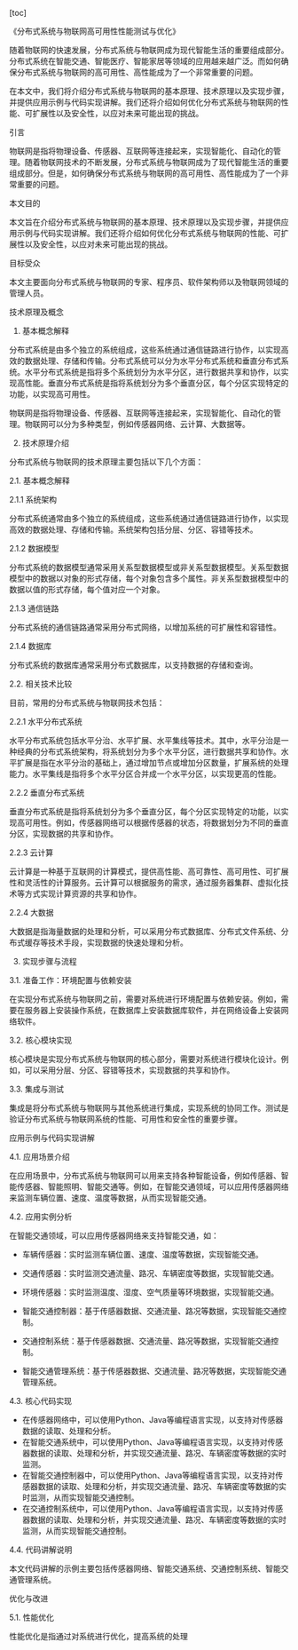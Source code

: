 
[toc]                    
                
                
《分布式系统与物联网高可用性性能测试与优化》

随着物联网的快速发展，分布式系统与物联网成为现代智能生活的重要组成部分。分布式系统在智能交通、智能医疗、智能家居等领域的应用越来越广泛。而如何确保分布式系统与物联网的高可用性、高性能成为了一个非常重要的问题。

在本文中，我们将介绍分布式系统与物联网的基本原理、技术原理以及实现步骤，并提供应用示例与代码实现讲解。我们还将介绍如何优化分布式系统与物联网的性能、可扩展性以及安全性，以应对未来可能出现的挑战。

引言

物联网是指将物理设备、传感器、互联网等连接起来，实现智能化、自动化的管理。随着物联网技术的不断发展，分布式系统与物联网成为了现代智能生活的重要组成部分。但是，如何确保分布式系统与物联网的高可用性、高性能成为了一个非常重要的问题。

本文目的

本文旨在介绍分布式系统与物联网的基本原理、技术原理以及实现步骤，并提供应用示例与代码实现讲解。我们还将介绍如何优化分布式系统与物联网的性能、可扩展性以及安全性，以应对未来可能出现的挑战。

目标受众

本文主要面向分布式系统与物联网的专家、程序员、软件架构师以及物联网领域的管理人员。

技术原理及概念

1. 基本概念解释

分布式系统是由多个独立的系统组成，这些系统通过通信链路进行协作，以实现高效的数据处理、存储和传输。分布式系统可以分为水平分布式系统和垂直分布式系统。水平分布式系统是指将多个系统划分为水平分区，进行数据共享和协作，以实现高性能。垂直分布式系统是指将系统划分为多个垂直分区，每个分区实现特定的功能，以实现高可用性。

物联网是指将物理设备、传感器、互联网等连接起来，实现智能化、自动化的管理。物联网可以分为多种类型，例如传感器网络、云计算、大数据等。

2. 技术原理介绍

分布式系统与物联网的技术原理主要包括以下几个方面：

2.1. 基本概念解释

2.1.1 系统架构

分布式系统通常由多个独立的系统组成，这些系统通过通信链路进行协作，以实现高效的数据处理、存储和传输。系统架构包括分层、分区、容错等技术。

2.1.2 数据模型

分布式系统的数据模型通常采用关系型数据模型或非关系型数据模型。关系型数据模型中的数据以对象的形式存储，每个对象包含多个属性。非关系型数据模型中的数据以值的形式存储，每个值对应一个对象。

2.1.3 通信链路

分布式系统的通信链路通常采用分布式网络，以增加系统的可扩展性和容错性。

2.1.4 数据库

分布式系统的数据库通常采用分布式数据库，以支持数据的存储和查询。

2.2. 相关技术比较

目前，常用的分布式系统与物联网技术包括：

2.2.1 水平分布式系统

水平分布式系统包括水平分治、水平扩展、水平集线等技术。其中，水平分治是一种经典的分布式系统架构，将系统划分为多个水平分区，进行数据共享和协作。水平扩展是指在水平分治的基础上，通过增加节点或增加分区数量，扩展系统的处理能力。水平集线是指将多个水平分区合并成一个水平分区，以实现更高的性能。

2.2.2 垂直分布式系统

垂直分布式系统是指将系统划分为多个垂直分区，每个分区实现特定的功能，以实现高可用性。例如，传感器网络可以根据传感器的状态，将数据划分为不同的垂直分区，实现数据的共享和协作。

2.2.3 云计算

云计算是一种基于互联网的计算模式，提供高性能、高可靠性、高可用性、可扩展性和灵活性的计算服务。云计算可以根据服务的需求，通过服务器集群、虚拟化技术等方式实现计算资源的共享和协作。

2.2.4 大数据

大数据是指海量数据的处理和分析，可以采用分布式数据库、分布式文件系统、分布式缓存等技术手段，实现数据的快速处理和分析。

3. 实现步骤与流程

3.1. 准备工作：环境配置与依赖安装

在实现分布式系统与物联网之前，需要对系统进行环境配置与依赖安装。例如，需要在服务器上安装操作系统，在数据库上安装数据库软件，并在网络设备上安装网络软件。

3.2. 核心模块实现

核心模块是实现分布式系统与物联网的核心部分，需要对系统进行模块化设计。例如，可以采用分层、分区、容错等技术，实现数据的共享和协作。

3.3. 集成与测试

集成是将分布式系统与物联网与其他系统进行集成，实现系统的协同工作。测试是验证分布式系统与物联网系统的性能、可用性和安全性的重要步骤。



应用示例与代码实现讲解

4.1. 应用场景介绍

在应用场景中，分布式系统与物联网可以用来支持各种智能设备，例如传感器、智能传感器、智能照明、智能交通等。例如，在智能交通领域，可以应用传感器网络来监测车辆位置、速度、温度等数据，从而实现智能交通。

4.2. 应用实例分析

在智能交通领域，可以应用传感器网络来支持智能交通，如：

- 车辆传感器：实时监测车辆位置、速度、温度等数据，实现智能交通。
- 交通传感器：实时监测交通流量、路况、车辆密度等数据，实现智能交通。
- 环境传感器：实时监测温度、湿度、空气质量等环境数据，实现智能交通。

- 智能交通控制器：基于传感器数据、交通流量、路况等数据，实现智能交通控制。

- 交通控制系统：基于传感器数据、交通流量、路况等数据，实现智能交通控制。

- 智能交通管理系统：基于传感器数据、交通流量、路况等数据，实现智能交通管理系统。

4.3. 核心代码实现

- 在传感器网络中，可以使用Python、Java等编程语言实现，以支持对传感器数据的读取、处理和分析。
- 在智能交通系统中，可以使用Python、Java等编程语言实现，以支持对传感器数据的读取、处理和分析，并实现交通流量、路况、车辆密度等数据的实时监测。
- 在智能交通控制器中，可以使用Python、Java等编程语言实现，以支持对传感器数据的读取、处理和分析，并实现交通流量、路况、车辆密度等数据的实时监测，从而实现智能交通控制。
- 在交通控制系统中，可以使用Python、Java等编程语言实现，以支持对传感器数据的读取、处理和分析，并实现交通流量、路况、车辆密度等数据的实时监测，从而实现智能交通控制。

4.4. 代码讲解说明

本文代码讲解的示例主要包括传感器网络、智能交通系统、交通控制系统、智能交通管理系统。



优化与改进

5.1. 性能优化

性能优化是指通过对系统进行优化，提高系统的处理

